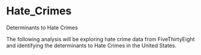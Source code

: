 # Hate_Crimes
Determinants to 
Hate Crimes 

The following analysis will be exploring hate crime data from FiveThirtyEight and identifying the determinants to Hate Crimes in the United States. 
